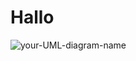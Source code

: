 # Hallo

![your-UML-diagram-name](http://www.plantuml.com/plantuml/proxy?cache=no&src=https://raw.githubusercontent.com/leoggehrer/2324-34_ABIF_ACIF_POSE/ac7fdbd1c8a498a0fab0f6b7f0ac93a034fc643d/Calculator.ConApp/Diagrams/Program_Main.puml?token=GHSAT0AAAAAACOBVUDDOQEAMKOOKHQEAX5AZOOPOEQ)

